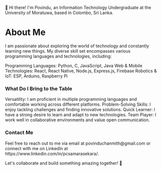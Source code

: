 👋 Hi there! I'm Povindu, an Information Technology Undergraduate at the University of Moratuwa, based in Colombo, Sri Lanka.

<h1> About Me </h1>
I am passionate about exploring the world of technology and constantly learning new things. My diverse skill set encompasses various programming languages and technologies, including:

Programming Languages: Python, C, JavaScript, Java
Web & Mobile Technologies: React, React Native, Node.js, Express.js, Firebase
Robotics & IoT: ESP, Arduino, Raspberry Pi

<h3>What Do I Bring to the Table </h3>
Versatility: I am proficient in multiple programming languages and comfortable working across different platforms.
Problem-Solving Skills: I enjoy tackling challenges and finding innovative solutions.
Quick Learner: I have a strong desire to learn and adapt to new technologies.
Team Player: I work well in collaborative environments and value open communication.




<h3>Contact Me</h3>
Feel free to reach out to me via email at povinduchanmith@gmail.com or connect with me on LinkedIn at https://www.linkedin.com/in/pcsamarasekara/.

Let's collaborate and build something amazing together! 🚀
